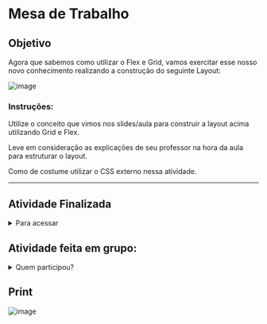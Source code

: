 <h1>Mesa de Trabalho</h1>

<h2>Objetivo</h2>


<p>Agora que sabemos como utilizar o Flex e Grid, vamos exercitar esse nosso novo conhecimento realizando a construção do seguinte Layout:</p>

![image](https://user-images.githubusercontent.com/16105546/143984300-3933b60b-fd15-4b0a-a74d-f20c75a60dca.png)


<div>
<h3>Instruções:</h3>


<p>Utilize o conceito que vimos nos slides/aula para construir a layout acima utilizando Grid e Flex.</p>
<p>Leve em consideração as explicações de seu professor na hora da aula para estruturar o layout.</p>
<p>Como de costume utilizar o CSS externo nessa atividade.</p>
</div>

---

<h2>Atividade Finalizada</h2>

<details>
  <summary> Para acessar</summary>
<p><a href="https://aula21-frontend.netlify.app/" target="_blank">clique aqui </a></p>
</details>


<h2>Atividade feita em grupo:</h2>

<details>
  <summary>Quem participou?</summary>
Eu,
<a href="">Victor Hericles</a>
, 
<a href="">Alícia de Oliveira</a>
, 
<a href="">Clebson Correia</a>
,
<a href="">Daniele Mendes</a> 
e 
<a href="">Jean Marinho</a>

</details>
  
<h2>Print</h2>

![image](https://user-images.githubusercontent.com/16105546/143984373-694c4f54-546d-4e6f-996f-7c3d26bf7761.png)



